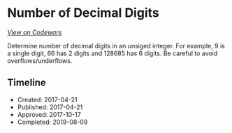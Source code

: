 # Number of Decimal Digits
[*View on Codewars*](https://www.codewars.com/kata/number-of-decimal-digits)

Determine number of decimal digits in an unsiged integer. For example, 9 is a single digit, 66 has 2 digits and 128685 has 6 digits. Be careful to avoid overflows/underflows.

## Timeline
- Created: 2017-04-21
- Published: 2017-04-21
- Approved: 2017-10-17
- Completed: 2019-08-09